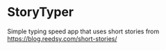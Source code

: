 # StoryTyper
Simple typing speed app that uses short stories from https://blog.reedsy.com/short-stories/
